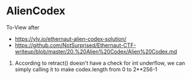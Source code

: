 # AlienCodex

To-View after

- https://ylv.io/ethernaut-alien-codex-solution/
- https://github.com/NotSurprised/Ethernaut-CTF-writeup/blob/master/20.%20Alien%20Codex/Alien%20Codex.md

1. According to retract() doesn't have a check for int underflow, we can simply calling it to make codex.length from 0 to 2\*\*256-1
